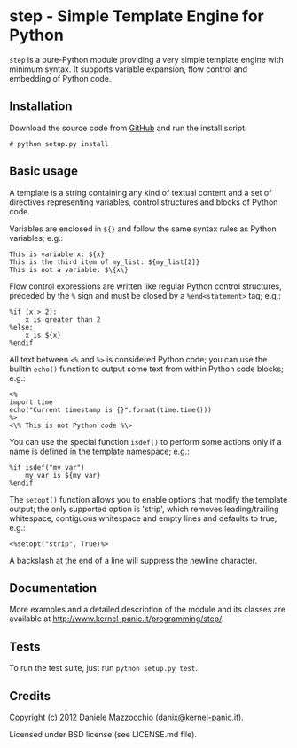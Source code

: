 step - Simple Template Engine for Python
========================================


`step` is a pure-Python module providing a very simple template engine with
minimum syntax. It supports variable expansion, flow control and embedding of
Python code.


Installation
------------
Download the source code from [GitHub](https://github.com/dotpy/step)
and run the install script:

    # python setup.py install


Basic usage
-----------
A template is a string containing any kind of textual content and a set of
directives representing variables, control structures and blocks of Python code.

Variables are enclosed in `${}` and follow the same syntax rules as Python
variables; e.g.:

    This is variable x: ${x}
    This is the third item of my_list: ${my_list[2]}
    This is not a variable: $\{x\}

Flow control expressions are written like regular Python control structures,
preceded by the `%` sign and must be closed by a `%end<statement>` tag; e.g.:

    %if (x > 2):
        x is greater than 2
    %else:
        x is ${x}
    %endif

All text between `<%` and `%>` is considered Python code; you can use the
builtin `echo()` function to output some text from within Python code blocks;
e.g.:

    <%
    import time
    echo("Current timestamp is {}".format(time.time()))
    %>
    <\% This is not Python code %\>

You can use the special function `isdef()` to perform some actions only if a
name is defined in the template namespace; e.g.:

    %if isdef("my_var")
        my_var is ${my_var}
    %endif

The `setopt()` function allows you to enable options that modify the template
output; the only supported option is 'strip', which removes leading/trailing
whitespace, contiguous whitespace and empty lines and defaults to true; e.g.:

    <%setopt("strip", True)%>

A backslash at the end of a line will suppress the newline character.


Documentation
-------------
More examples and a detailed description of the module and its classes are
available at http://www.kernel-panic.it/programming/step/.


Tests
-----
To run the test suite, just run `python setup.py test`.


Credits
-------
Copyright (c) 2012 Daniele Mazzocchio (danix@kernel-panic.it).

Licensed under BSD license (see LICENSE.md file).

